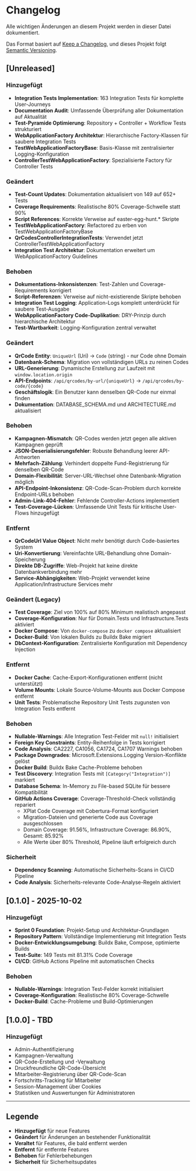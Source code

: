 # Changelog

Alle wichtigen Änderungen an diesem Projekt werden in dieser Datei dokumentiert.

Das Format basiert auf [Keep a Changelog](https://keepachangelog.com/de/1.0.0/),
und dieses Projekt folgt [Semantic Versioning](https://semver.org/lang/de/).

## [Unreleased]

### Hinzugefügt
- **Integration Tests Implementation**: 163 Integration Tests für komplette User-Journeys
- **Documentation Audit**: Umfassende Überprüfung aller Dokumentation auf Aktualität
- **Test-Pyramide Optimierung**: Repository + Controller + Workflow Tests strukturiert
- **WebApplicationFactory Architektur**: Hierarchische Factory-Klassen für saubere Integration Tests
- **TestWebApplicationFactoryBase**: Basis-Klasse mit zentralisierter Logging-Konfiguration
- **ControllerTestWebApplicationFactory**: Spezialisierte Factory für Controller Tests

### Geändert
- **Test-Count Updates**: Dokumentation aktualisiert von 149 auf 652+ Tests
- **Coverage Requirements**: Realistische 80% Coverage-Schwelle statt 90%
- **Script References**: Korrekte Verweise auf easter-egg-hunt.* Skripte
- **TestWebApplicationFactory**: Refactored zu erben von TestWebApplicationFactoryBase
- **QrCodesControllerIntegrationTests**: Verwendet jetzt ControllerTestWebApplicationFactory
- **Integration Test Architektur**: Dokumentation erweitert um WebApplicationFactory Guidelines

### Behoben
- **Dokumentations-Inkonsistenzen**: Test-Zahlen und Coverage-Requirements korrigiert
- **Script-Referenzen**: Verweise auf nicht-existierende Skripte behoben
- **Integration Test Logging**: Application-Logs komplett unterdrückt für saubere Test-Ausgabe
- **WebApplicationFactory Code-Duplikation**: DRY-Prinzip durch hierarchische Architektur
- **Test-Wartbarkeit**: Logging-Konfiguration zentral verwaltet

### Geändert
- **QrCode Entity**: `UniqueUrl` (Uri) → `Code` (string) - nur Code ohne Domain
- **Datenbank-Schema**: Migration von vollständigen URLs zu reinen Codes
- **URL-Generierung**: Dynamische Erstellung zur Laufzeit mit `window.location.origin`
- **API-Endpoints**: `/api/qrcodes/by-url/{uniqueUrl}` → `/api/qrcodes/by-code/{code}`
- **Geschäftslogik**: Ein Benutzer kann denselben QR-Code nur einmal finden
- **Dokumentation**: DATABASE_SCHEMA.md und ARCHITECTURE.md aktualisiert

### Behoben
- **Kampagnen-Mismatch**: QR-Codes werden jetzt gegen alle aktiven Kampagnen geprüft
- **JSON-Deserialisierungsfehler**: Robuste Behandlung leerer API-Antworten
- **Mehrfach-Zählung**: Verhindert doppelte Fund-Registrierung für denselben QR-Code
- **Domain-Flexibilität**: Server-URL-Wechsel ohne Datenbank-Migration möglich
- **API-Endpoint-Inkonsistenz**: QR-Code-Scan-Problem durch korrekte Endpoint-URLs behoben
- **Admin-Link-404-Fehler**: Fehlende Controller-Actions implementiert
- **Test-Coverage-Lücken**: Umfassende Unit Tests für kritische User-Flows hinzugefügt

### Entfernt
- **QrCodeUrl Value Object**: Nicht mehr benötigt durch Code-basiertes System
- **Uri-Konvertierung**: Vereinfachte URL-Behandlung ohne Domain-Speicherung
- **Direkte DB-Zugriffe**: Web-Projekt hat keine direkte Datenbankverbindung mehr
- **Service-Abhängigkeiten**: Web-Projekt verwendet keine Application/Infrastructure Services mehr

### Geändert (Legacy)
- **Test Coverage**: Ziel von 100% auf 80% Minimum realistisch angepasst
- **Coverage-Konfiguration**: Nur für Domain.Tests und Infrastructure.Tests aktiviert
- **Docker Compose**: Von `docker-compose` zu `docker compose` aktualisiert
- **Docker-Build**: Von lokalen Builds zu Buildx Bake migriert
- **DbContext-Konfiguration**: Zentralisierte Konfiguration mit Dependency Injection

### Entfernt
- **Docker Cache**: Cache-Export-Konfigurationen entfernt (nicht unterstützt)
- **Volume Mounts**: Lokale Source-Volume-Mounts aus Docker Compose entfernt
- **Unit Tests**: Problematische Repository Unit Tests zugunsten von Integration Tests entfernt

### Behoben
- **Nullable-Warnings**: Alle Integration Test-Felder mit `null!` initialisiert
- **Foreign Key Constraints**: Entity-Reihenfolge in Tests korrigiert
- **Code Analysis**: CA2227, CA1056, CA1724, CA1707 Warnings behoben
- **Package Downgrades**: Microsoft.Extensions.Logging Version-Konflikte gelöst
- **Docker Build**: Buildx Bake Cache-Probleme behoben
- **Test Discovery**: Integration Tests mit `[Category("Integration")]` markiert
- **Database Schema**: In-Memory zu File-based SQLite für bessere Kompatibilität
- **GitHub Actions Coverage**: Coverage-Threshold-Check vollständig repariert
  - XPlat Code Coverage mit Cobertura-Format konfiguriert
  - Migration-Dateien und generierte Code aus Coverage ausgeschlossen
  - Domain Coverage: 91.56%, Infrastructure Coverage: 86.90%, Gesamt: 85.92%
  - Alle Werte über 80% Threshold, Pipeline läuft erfolgreich durch

### Sicherheit
- **Dependency Scanning**: Automatische Sicherheits-Scans in CI/CD Pipeline
- **Code Analysis**: Sicherheits-relevante Code-Analyse-Regeln aktiviert

## [0.1.0] - 2025-10-02

### Hinzugefügt
- **Sprint 0 Foundation**: Projekt-Setup und Architektur-Grundlagen
- **Repository Pattern**: Vollständige Implementierung mit Integration Tests
- **Docker-Entwicklungsumgebung**: Buildx Bake, Compose, optimierte Builds
- **Test-Suite**: 149 Tests mit 81.31% Code Coverage
- **CI/CD**: GitHub Actions Pipeline mit automatischen Checks

### Behoben
- **Nullable-Warnings**: Integration Test-Felder korrekt initialisiert
- **Coverage-Konfiguration**: Realistische 80% Coverage-Schwelle
- **Docker-Build**: Cache-Probleme und Build-Optimierungen

## [1.0.0] - TBD

### Hinzugefügt
- Admin-Authentifizierung
- Kampagnen-Verwaltung
- QR-Code-Erstellung und -Verwaltung
- Druckfreundliche QR-Code-Übersicht
- Mitarbeiter-Registrierung über QR-Code-Scan
- Fortschritts-Tracking für Mitarbeiter
- Session-Management über Cookies
- Statistiken und Auswertungen für Administratoren

---

## Legende

- **Hinzugefügt** für neue Features
- **Geändert** für Änderungen an bestehender Funktionalität
- **Veraltet** für Features, die bald entfernt werden
- **Entfernt** für entfernte Features
- **Behoben** für Fehlerbehebungen
- **Sicherheit** für Sicherheitsupdates

